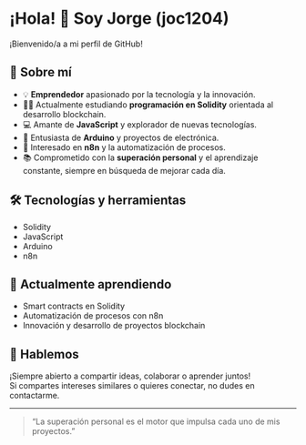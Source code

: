
# ¡Hola! 👋 Soy Jorge (joc1204)

¡Bienvenido/a a mi perfil de GitHub!

## 🚀 Sobre mí

- 💡 **Emprendedor** apasionado por la tecnología y la innovación.
- 👨‍💻 Actualmente estudiando **programación en Solidity** orientada al desarrollo blockchain.
- 💻 Amante de **JavaScript** y explorador de nuevas tecnologías.
- 🤖 Entusiasta de **Arduino** y proyectos de electrónica.
- 🔗 Interesado en **n8n** y la automatización de procesos.
- 📚 Comprometido con la **superación personal** y el aprendizaje constante, siempre en búsqueda de mejorar cada día.

## 🛠️ Tecnologías y herramientas

- Solidity
- JavaScript
- Arduino
- n8n

## 🌱 Actualmente aprendiendo

- Smart contracts en Solidity
- Automatización de procesos con n8n
- Innovación y desarrollo de proyectos blockchain

## 💬 Hablemos

¡Siempre abierto a compartir ideas, colaborar o aprender juntos!  
Si compartes intereses similares o quieres conectar, no dudes en contactarme.

---

> “La superación personal es el motor que impulsa cada uno de mis proyectos.”
